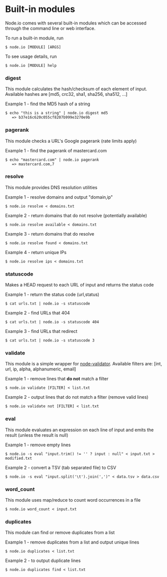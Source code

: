# Built-in modules

Node.io comes with several built-in modules which can be accessed through the command line or web interface.

To run a built-in module, run

    $ node.io [MODULE] [ARGS]
    
To see usage details, run
    
    $ node.io [MODULE] help

### digest

This module calculates the hash/checksum of each element of input. Available hashes are [md5, crc32, sha1, sha256, sha512, ...]

Example 1 - find the MD5 hash of a string
    
    $ echo "this is a string" | node.io digest md5
       => b37e16c620c055cf8207b999e3270e9b

### pagerank

This module checks a URL's Google pagerank (rate limits apply)

Example 1 - find the pagerank of mastercard.com

    $ echo "mastercard.com" | node.io pagerank    
       => mastercard.com,7
       
### resolve

This module provides DNS resolution utilities

Example 1 - resolve domains and output "domain,ip"
    
    $ node.io resolve < domains.txt

Example 2 - return domains that do not resolve (potentially available)

    $ node.io resolve available < domains.txt

Example 3 - return domains that do resolve

    $ node.io resolve found < domains.txt

Example 4 - return unique IPs
    
    $ node.io resolve ips < domains.txt
    
### statuscode

Makes a HEAD request to each URL of input and returns the status code

Example 1 - return the status code (url,status)

    $ cat urls.txt | node.io -s statuscode

Example 2 - find URLs that 404

    $ cat urls.txt | node.io -s statuscode 404

Example 3 - find URLs that redirect

    $ cat urls.txt | node.io -s statuscode 3

### validate

This module is a simple wrapper for [node-validator](https://github.com/chriso/node-validator). Available filters are: [int, url, ip, alpha, alphanumeric, email]

Example 1 - remove lines that **do not** match a filter

    $ node.io validate [FILTER] < list.txt

Example 2 - output lines that do not match a filter (remove valid lines)

    $ node.io validate not [FILTER] < list.txt
    
### eval

This module evaluates an expression on each line of input and emits the result (unless the result is null)

Example 1 - remove empty lines
    
    $ node.io -s eval "input.trim() != '' ? input : null" < input.txt > modified.txt
    
Example 2 - convert a TSV (tab separated file) to CSV
       
    $ node.io -s eval "input.split('\t').join(',')" < data.tsv > data.csv

### word_count

This module uses map/reduce to count word occurrences in a file

    $ node.io word_count < input.txt
    
### duplicates

This module can find or remove duplicates from a list

Example 1 - remove duplicates from a list and output unique lines
    
    $ node.io duplicates < list.txt

Example 2 - to output duplicate lines
    
    $ node.io duplicates find < list.txt
    

